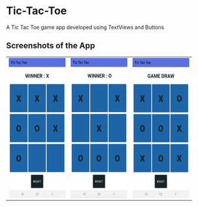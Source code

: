 # Tic-Tac-Toe
A Tic Tac Toe game app developed using TextViews and Buttons

## Screenshots of the App
<table>
  <tr>
    <td> <img src = "screenshots/winner-X.jpg" height="380" width="210"> </td>
    <td> <img src = "screenshots/winner-O.jpg" height="380" width="210"> </td>
    <td> <img src = "screenshots/draw.jpg" height="380" width="210"> </td>
  </tr>
</table>
